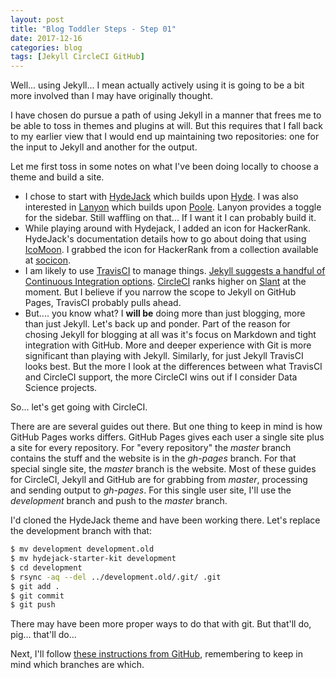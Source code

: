 ```yaml
---
layout: post
title: "Blog Toddler Steps - Step 01"
date: 2017-12-16
categories: blog
tags: [Jekyll CircleCI GitHub]
---
```


Well... using Jekyll... I mean actually actively using it is going to be a bit more involved than I may have originally thought.

I have chosen do pursue a path of using Jekyll in a manner that frees me to be able to toss in themes and plugins at will.  But this requires that I fall back to my earlier view that I would end up maintaining two repositories: one for the input to Jekyll and another for the output.

Let me first toss in some notes on what I've been doing locally to choose a theme and build a site.

* I chose to start with [HydeJack](https://qwtel.com/hydejack/) which builds upon [Hyde](http://jekyllthemes.org/themes/hyde/).  I was also interested in [Lanyon](http://jekyllthemes.org/themes/lanyon/) which builds upon [Poole](http://getpoole.com/).  Lanyon provides a toggle for the sidebar.  Still waffling on that... If I want it I can probably build it.
* While playing around with Hydejack, I added an icon for HackerRank.  HydeJack's documentation details how to go about doing that using [IcoMoon](https://icomoon.io/app/).  I grabbed the icon for HackerRank from a collection available at [socicon](https://icomoon.io/app/).
* I am likely to use [TravisCI](https://travis-ci.org/) to manage things. [Jekyll suggests a handful of Continuous Integration options](https://jekyllrb.com/docs/continuous-integration/).  [CircleCI](https://circleci.com/) ranks higher on [Slant](https://www.slant.co/versus/625/627/~circleci_vs_travis) at the moment.  But I believe if you narrow the scope to Jekyll on GitHub Pages, TravisCI probably pulls ahead.
* But.... you know what?  I **will be** doing more than just blogging, more than just Jekyll.  Let's back up and ponder.  Part of the reason for chosing Jekyll for blogging at all was it's focus on Markdown and tight integration with GitHub.  More and deeper experience with Git is more significant than playing with Jekyll.  Similarly, for just Jekyll TravisCI looks best.  But the more I look at the differences between what TravisCI and CircleCI support, the more CircleCI wins out if I consider Data Science projects.

So... let's get going with CircleCI.

There are are several guides out there.  But one thing to keep in mind is how GitHub Pages works differs.  GitHub Pages gives each user a single site plus a site for every repository.  For "every repository" the *master* branch contains the stuff and the website is in the *gh-pages* branch.  For that special single site, the *master* branch is the website.  Most of these guides for CircleCI, Jekyll and GitHub are for grabbing from *master*, processing and sending output to *gh-pages*.  For this single user site, I'll use the *development* branch and push to the *master* branch.

I'd cloned the HydeJack theme and have been working there.  Let's replace the development branch with that:

```bash
$ mv development development.old
$ mv hydejack-starter-kit development
$ cd development
$ rsync -aq --del ../development.old/.git/ .git
$ git add .
$ git commit
$ git push
```
There may have been more proper ways to do that with git.  But that'll do, pig... that'll do...

Next, I'll follow [these instructions from GitHub](https://github.com/DevProgress/onboarding/wiki/Using-Circle-CI-with-Github-Pages-for-Continuous-Delivery), remembering to keep in mind which branches are which.







